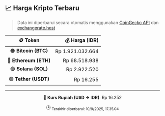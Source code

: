 

<!-- HARGA_KRIPTO -->
## 📈 Harga Kripto Terbaru

> Data ini diperbarui secara otomatis menggunakan [CoinGecko API](https://www.coingecko.com/) dan [exchangerate.host](https://exchangerate.host/)

<div align="center">

| 🪙 Token | 💰 Harga (IDR) |
|:------:|---------------:|
| 🟠 **Bitcoin (BTC)**   | Rp 1.921.032.664 |
| 🔵 **Ethereum (ETH)**  | Rp 68.518.938 |
| 🟣 **Solana (SOL)**    | Rp 2.922.520 |
| 🟢 **Tether (USDT)**   | Rp 16.255 |

---

💱 **Kurs Rupiah (USD → IDR)**: Rp 16.252

🕒 <sub>Terakhir diperbarui: 10/8/2025, 17.35.04</sub>

</div>
<!-- /HARGA_KRIPTO -->